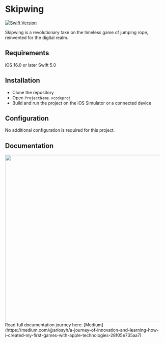 # Skipwing
[![Swift Version](https://img.shields.io/badge/Swift-5.0-orange.svg)](https://swift.org)

Skipwing is a revolutionary take on the timeless game of jumping rope, reinvented for the digital realm.

## Requirements
iOS 16.0 or later
Swift 5.0

## Installation
- Clone the repository
- Open `ProjectName.xcodeproj`
- Build and run the project on the iOS Simulator or a connected device

## Configuration
No additional configuration is required for this project.

## Documentation
<img src="https://miro.medium.com/v2/resize:fit:444/format:webp/1*fJV4R9IfktAE3nP5ETeDbg.gif" width="542"/>
Read full documentation journey here:
[Medium](https://medium.com/@ariosyh/a-journey-of-innovation-and-learning-how-i-created-my-first-games-with-apple-technologies-28f05e735aa7)
